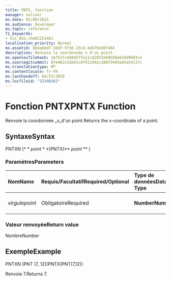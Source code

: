 ```yaml
---
title: PNTX, fonction
manager: soliver
ms.date: 03/09/2015
ms.audience: Developer
ms.topic: reference
f1_keywords:
- Vis_DSS.chm82251481
localization_priority: Normal
ms.assetid: b64abbd7-38df-9756-23c6-4457be987464
description: Renvoie la coordonnée x d'un point.
ms.openlocfilehash: 3a751fc440457fe11c829319d4b56e64dd9683ce
ms.sourcegitcommit: 8fe462c32b91c87911942c188f3445e85a54137c
ms.translationtype: MT
ms.contentlocale: fr-FR
ms.lasthandoff: 04/23/2019
ms.locfileid: "32348362"
---
```

# <a name="pntx-function"></a><span data-ttu-id="767a5-103">Fonction PNTX</span><span class="sxs-lookup"><span data-stu-id="767a5-103">PNTX Function</span></span>

<span data-ttu-id="767a5-104">Renvoie la coordonnée _x_d'un point.</span><span class="sxs-lookup"><span data-stu-id="767a5-104">Returns the  _x_-coordinate of a point.</span></span>
  
## <a name="syntax"></a><span data-ttu-id="767a5-105">Syntaxe</span><span class="sxs-lookup"><span data-stu-id="767a5-105">Syntax</span></span>

<span data-ttu-id="767a5-106">PNTXN (\* \* *point* \* \*)</span><span class="sxs-lookup"><span data-stu-id="767a5-106">PNTX(\*\* *point* \*\* )</span></span> 
  
### <a name="parameters"></a><span data-ttu-id="767a5-107">Paramètres</span><span class="sxs-lookup"><span data-stu-id="767a5-107">Parameters</span></span>

|<span data-ttu-id="767a5-108">**Nom**</span><span class="sxs-lookup"><span data-stu-id="767a5-108">**Name**</span></span>|<span data-ttu-id="767a5-109">**Requis/Facultatif**</span><span class="sxs-lookup"><span data-stu-id="767a5-109">**Required/Optional**</span></span>|<span data-ttu-id="767a5-110">**Type de données**</span><span class="sxs-lookup"><span data-stu-id="767a5-110">**Data Type**</span></span>|<span data-ttu-id="767a5-111">**Description**</span><span class="sxs-lookup"><span data-stu-id="767a5-111">**Description**</span></span>|
|:-----|:-----|:-----|:-----|
| <span data-ttu-id="767a5-112">_virgule_</span><span class="sxs-lookup"><span data-stu-id="767a5-112">_point_</span></span> <br/> |<span data-ttu-id="767a5-113">Obligatoire</span><span class="sxs-lookup"><span data-stu-id="767a5-113">Required</span></span>  <br/> |<span data-ttu-id="767a5-114">**Number**</span><span class="sxs-lookup"><span data-stu-id="767a5-114">**Number**</span></span> <br/> |<span data-ttu-id="767a5-115">Coordonnée _x_du point.</span><span class="sxs-lookup"><span data-stu-id="767a5-115">The  _x_-coordinate of the point.</span></span>  <br/> |
   
### <a name="return-value"></a><span data-ttu-id="767a5-116">Valeur renvoyée</span><span class="sxs-lookup"><span data-stu-id="767a5-116">Return value</span></span>

<span data-ttu-id="767a5-117">Nombre</span><span class="sxs-lookup"><span data-stu-id="767a5-117">Number</span></span>
  
## <a name="example"></a><span data-ttu-id="767a5-118">Exemple</span><span class="sxs-lookup"><span data-stu-id="767a5-118">Example</span></span>

<span data-ttu-id="767a5-119">PNTXN (PNT (7, 12))</span><span class="sxs-lookup"><span data-stu-id="767a5-119">PNTX(PNT(7,12))</span></span> 
  
<span data-ttu-id="767a5-120">Renvoie 7.</span><span class="sxs-lookup"><span data-stu-id="767a5-120">Returns 7.</span></span> 
  

